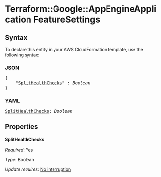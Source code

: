 # Terraform::Google::AppEngineApplication FeatureSettings

## Syntax

To declare this entity in your AWS CloudFormation template, use the following syntax:

### JSON

<pre>
{
    "<a href="#splithealthchecks" title="SplitHealthChecks">SplitHealthChecks</a>" : <i>Boolean</i>
}
</pre>

### YAML

<pre>
<a href="#splithealthchecks" title="SplitHealthChecks">SplitHealthChecks</a>: <i>Boolean</i>
</pre>

## Properties

#### SplitHealthChecks

_Required_: Yes

_Type_: Boolean

_Update requires_: [No interruption](https://docs.aws.amazon.com/AWSCloudFormation/latest/UserGuide/using-cfn-updating-stacks-update-behaviors.html#update-no-interrupt)

